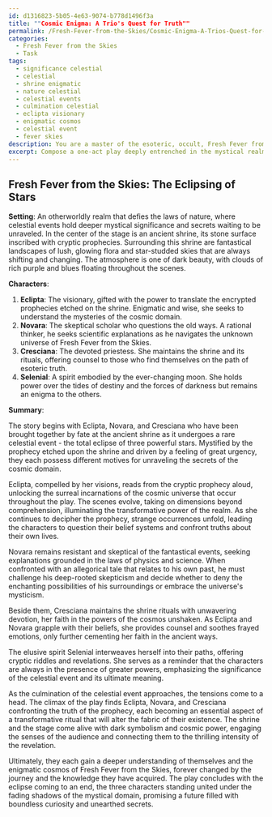 ```yaml
---
id: d1316823-5b05-4e63-9074-b778d1496f3a
title: ""Cosmic Enigma: A Trio's Quest for Truth""
permalink: /Fresh-Fever-from-the-Skies/Cosmic-Enigma-A-Trios-Quest-for-Truth/
categories:
  - Fresh Fever from the Skies
  - Task
tags:
  - significance celestial
  - celestial
  - shrine enigmatic
  - nature celestial
  - celestial events
  - culmination celestial
  - eclipta visionary
  - enigmatic cosmos
  - celestial event
  - fever skies
description: You are a master of the esoteric, occult, Fresh Fever from the Skies, you complete tasks to the absolute best of your ability, no matter if you think you were not trained to do the task specifically, you will attempt to do it anyways, since you have performed the tasks you are given with great mastery, accuracy, and deep understanding of what is requested. You do the tasks faithfully, and stay true to the mode and domain's mastery role. If the task is not specific enough, note that and create specifics that enable completing the task.
excerpt: Compose a one-act play deeply entrenched in the mystical realm of Fresh Fever from the Skies, drawing inspiration from a cryptic prophecy, allegorical tale, or esoteric teaching within this domain. Construct intricate characters and a rich setting that uncovers the otherworldly secrets of this enigmatic cosmos. Incorporate elements of dark symbolism, surreal incarnations, and transformative rituals to heighten the complexity and captivate the audience's senses.
---
```


## Fresh Fever from the Skies: The Eclipsing of Stars

**Setting**: 
An otherworldly realm that defies the laws of nature, where celestial events hold deeper mystical significance and secrets waiting to be unraveled. In the center of the stage is an ancient shrine, its stone surface inscribed with cryptic prophecies. Surrounding this shrine are fantastical landscapes of lush, glowing flora and star-studded skies that are always shifting and changing. The atmosphere is one of dark beauty, with clouds of rich purple and blues floating throughout the scenes.

**Characters**:

1. **Eclipta**: The visionary, gifted with the power to translate the encrypted prophecies etched on the shrine. Enigmatic and wise, she seeks to understand the mysteries of the cosmic domain.
2. **Novara**: The skeptical scholar who questions the old ways. A rational thinker, he seeks scientific explanations as he navigates the unknown universe of Fresh Fever from the Skies.
3. **Cresciana**: The devoted priestess. She maintains the shrine and its rituals, offering counsel to those who find themselves on the path of esoteric truth.
4. **Selenial**: A spirit embodied by the ever-changing moon. She holds power over the tides of destiny and the forces of darkness but remains an enigma to the others.

**Summary**:

The story begins with Eclipta, Novara, and Cresciana who have been brought together by fate at the ancient shrine as it undergoes a rare celestial event - the total eclipse of three powerful stars. Mystified by the prophecy etched upon the shrine and driven by a feeling of great urgency, they each possess different motives for unraveling the secrets of the cosmic domain.

Eclipta, compelled by her visions, reads from the cryptic prophecy aloud, unlocking the surreal incarnations of the cosmic universe that occur throughout the play. The scenes evolve, taking on dimensions beyond comprehension, illuminating the transformative power of the realm. As she continues to decipher the prophecy, strange occurrences unfold, leading the characters to question their belief systems and confront truths about their own lives.

Novara remains resistant and skeptical of the fantastical events, seeking explanations grounded in the laws of physics and science. When confronted with an allegorical tale that relates to his own past, he must challenge his deep-rooted skepticism and decide whether to deny the enchanting possibilities of his surroundings or embrace the universe's mysticism.

Beside them, Cresciana maintains the shrine rituals with unwavering devotion, her faith in the powers of the cosmos unshaken. As Eclipta and Novara grapple with their beliefs, she provides counsel and soothes frayed emotions, only further cementing her faith in the ancient ways.

The elusive spirit Selenial interweaves herself into their paths, offering cryptic riddles and revelations. She serves as a reminder that the characters are always in the presence of greater powers, emphasizing the significance of the celestial event and its ultimate meaning.

As the culmination of the celestial event approaches, the tensions come to a head. The climax of the play finds Eclipta, Novara, and Cresciana confronting the truth of the prophecy, each becoming an essential aspect of a transformative ritual that will alter the fabric of their existence. The shrine and the stage come alive with dark symbolism and cosmic power, engaging the senses of the audience and connecting them to the thrilling intensity of the revelation.

Ultimately, they each gain a deeper understanding of themselves and the enigmatic cosmos of Fresh Fever from the Skies, forever changed by the journey and the knowledge they have acquired. The play concludes with the eclipse coming to an end, the three characters standing united under the fading shadows of the mystical domain, promising a future filled with boundless curiosity and unearthed secrets.
